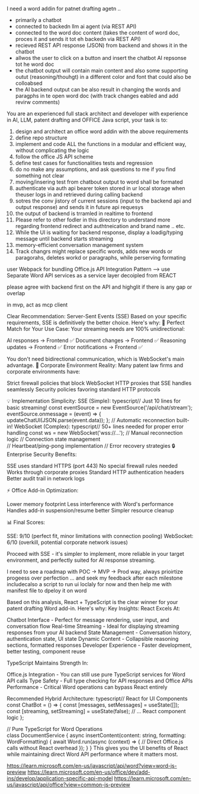 I need a word addin for patnet drafting agetn .. 
* primarily a chatbot 
* connected to backedn llm ai agent (via REST API)
* connected to the word doc content (takes the content of word doc, proces it and sends it tot eh backedn via REST API)
* recieved REST API response  (JSON) from backend and shows it in the chatbot
* allwos the user to click on a button and insert the chatbot AI repsonse tot he word doc
* the chatbot output will contain main content and also some supporting outut (reasoning/thouhgt) in a different color and font that could also be colloabsed
* the AI backend output can be also result in changing the words and paragphs in te open word doc (with track changes eabled and add revirw comments)

You are an experienced full stack architect and developer with experience in AI, LLM, patent drafting and OFFICE Java script, your task is to:
1) design and architect an office word addin with the above requirements
2) define repo structure
3) implement and code ALL the functions in a modular and efficient way, without complicating the logic
4) follow the office JS API scheme
5) define test cases for functionalities tests and regression
6) do no make any assumptions, and ask questions to me if you find something not clear
7) moving/insering test from chatbout output to word shall be formated
8) authenticate via auth api bearer token stored in ur local storage when theuser logs in and retrieved during calling backend
9) sotres the conv jistory of current sessions (input to the backend api and output response) and sends it in future api requesys
10) the output of backend is trramled in realtime to frontend
11) Please refer to other fodler in this directory to understand more regarding frontend redirect and authtneication and brand name .. etc.
12) While the UI is waiting for  backend response, display a loadig/typing message until backend starts streaming
13) memory-efficient conversation management system
14) Track changrs might replace specific words, adds new words or paragorahs, deletes workd or paragraphs, while 
perserving formating

user Webpack for bundling
Office.js API Integration Pattern --> use Separate Word API services as a service layer decoipled from REACT


please agree with backend first on the API and highglit if there is any gap or overlap

in mvp, act as mcp client

Clear Recommendation: Server-Sent Events (SSE)
Based on your specific requirements, SSE is definitively the better choice. Here's why:
🎯 Perfect Match for Your Use Case:
Your streaming needs are 100% unidirectional:

AI responses → Frontend ✅
Document changes → Frontend ✅
Reasoning updates → Frontend ✅
Error notifications → Frontend ✅

You don't need bidirectional communication, which is WebSocket's main advantage.
🏢 Corporate Environment Reality:
Many patent law firms and corporate environments have:

Strict firewall policies that block WebSocket
HTTP proxies that SSE handles seamlessly
Security policies favoring standard HTTP protocols

💡 Implementation Simplicity:
SSE (Simple):
typescript// Just 10 lines for basic streaming!
const eventSource = new EventSource('/api/chat/stream');
eventSource.onmessage = (event) => {
  updateChatUI(JSON.parse(event.data));
};
// Automatic reconnection built-in!
WebSocket (Complex):
typescript// 50+ lines needed for proper error handling
const ws = new WebSocket('wss://...');
// Manual reconnection logic
// Connection state management  
// Heartbeat/ping-pong implementation
// Error recovery strategies
🔒 Enterprise Security Benefits:

SSE uses standard HTTPS (port 443)
No special firewall rules needed
Works through corporate proxies
Standard HTTP authentication headers
Better audit trail in network logs

⚡ Office Add-in Optimization:

Lower memory footprint
Less interference with Word's performance
Handles add-in suspension/resume better
Simpler resource cleanup

📊 Final Scores:

SSE: 9/10 (perfect fit, minor limitations with connection pooling)
WebSocket: 6/10 (overkill, potential corporate network issues)

Proceed with SSE - it's simpler to implement, more reliable in your target environment, and perfectly suited for AI response streaming.


I need to see a roadmap with POC -> MVP -> Prod way, always prioirtize progeess over perfection ... and seek my feedback after each milestone 
includecalso a script to run ui loclaly for now and then help me with manifest file to dpeloy it on word

Based on this analysis, React + TypeScript is the clear winner for your patent drafting Word add-in. Here's why:
Key Insights:
React Excels At:

Chatbot Interface - Perfect for message rendering, user input, and conversation flow
Real-time Streaming - Ideal for displaying streaming responses from your AI backend
State Management - Conversation history, authentication state, UI state
Dynamic Content - Collapsible reasoning sections, formatted responses
Developer Experience - Faster development, better testing, component reuse

TypeScript Maintains Strength In:

Office.js Integration - You can still use pure TypeScript services for Word API calls
Type Safety - Full type checking for API responses and Office APIs
Performance - Critical Word operations can bypass React entirely

Recommended Hybrid Architecture:
typescript// React for UI Components
const ChatBot = () => {
  const [messages, setMessages] = useState([]);
  const [streaming, setStreaming] = useState(false);
  // ... React component logic
};

// Pure TypeScript for Word Operations  
class DocumentService {
  async insertContent(content: string, formatting: WordFormatting) {
    await Word.run(async (context) => {
      // Direct Office.js calls without React overhead
    });
  }
}
This gives you the UI benefits of React while maintaining direct Word API performance where it matters most.





https://learn.microsoft.com/en-us/javascript/api/word?view=word-js-preview
https://learn.microsoft.com/en-us/office/dev/add-ins/develop/application-specific-api-model
https://learn.microsoft.com/en-us/javascript/api/office?view=common-js-preview
